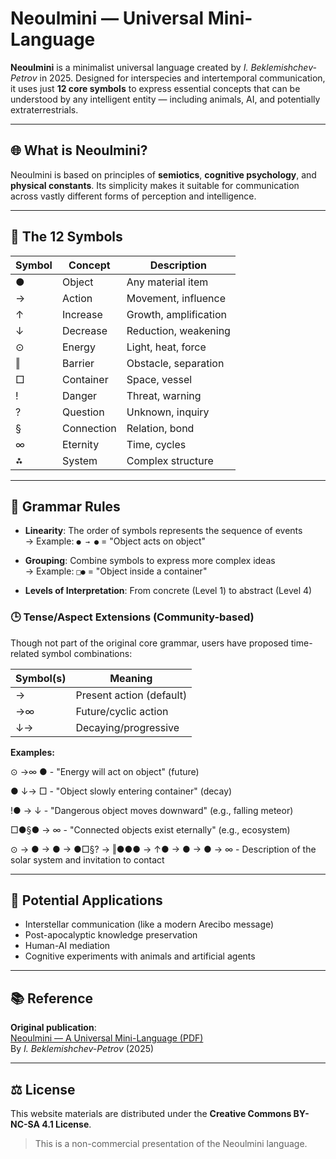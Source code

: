 # Neoulmini — Universal Mini-Language

**Neoulmini** is a minimalist universal language created by *I. Beklemishchev-Petrov* in 2025. Designed for interspecies and intertemporal communication, it uses just **12 core symbols** to express essential concepts that can be understood by any intelligent entity — including animals, AI, and potentially extraterrestrials.

---

## 🌐 What is Neoulmini?

Neoulmini is based on principles of **semiotics**, **cognitive psychology**, and **physical constants**. Its simplicity makes it suitable for communication across vastly different forms of perception and intelligence.

---

## 🔣 The 12 Symbols

| Symbol | Concept       | Description                    |
|--------|---------------|--------------------------------|
| ●      | Object        | Any material item              |
| →      | Action        | Movement, influence            |
| ↑      | Increase      | Growth, amplification          |
| ↓      | Decrease      | Reduction, weakening           |
| ⊙      | Energy        | Light, heat, force             |
| ‖      | Barrier       | Obstacle, separation           |
| □      | Container     | Space, vessel                  |
| !      | Danger        | Threat, warning                |
| ?      | Question      | Unknown, inquiry               |
| §      | Connection    | Relation, bond                 |
| ∞      | Eternity      | Time, cycles                   |
| ⁂      | System        | Complex structure              |

---

## 🧠 Grammar Rules

- **Linearity**: The order of symbols represents the sequence of events  
  → Example: `● → ●` = "Object acts on object"

- **Grouping**: Combine symbols to express more complex ideas  
  → Example: `□●` = "Object inside a container"

- **Levels of Interpretation**: From concrete (Level 1) to abstract (Level 4)

### 🕒 Tense/Aspect Extensions (Community-based)

Though not part of the original core grammar, users have proposed time-related symbol combinations:

| Symbol(s) | Meaning                  |
|-----------|--------------------------|
| →         | Present action (default) |
| →∞        | Future/cyclic action     |
| ↓→        | Decaying/progressive     |

**Examples:**

⊙ →∞ ●        - "Energy will act on object" (future)

● ↓→ □        - "Object slowly entering container" (decay)

!● → ↓        - "Dangerous object moves downward" (e.g., falling meteor)

□●§● → ∞      - "Connected objects exist eternally" (e.g., ecosystem)

⊙ → ● → ● → ●□§? → ‖●●● → ↑● → ● → ● → ∞  - Description of the solar system and invitation to contact

---

## 🚀 Potential Applications

- Interstellar communication (like a modern Arecibo message)
- Post-apocalyptic knowledge preservation
- Human-AI mediation
- Cognitive experiments with animals and artificial agents

---

## 📚 Reference

**Original publication**:  
[Neoulmini — A Universal Mini-Language (PDF)](https://archive.org/details/neoulmini-a-universal-mini-language-for-interspecies-and-intertemporal-communica)  
By *I. Beklemishchev-Petrov* (2025)

---

## ⚖️ License

This website materials are distributed under the **Creative Commons BY-NC-SA 4.1 License**.

> This is a non-commercial presentation of the Neoulmini language.  

